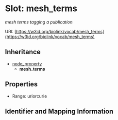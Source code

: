 # Slot: mesh_terms
_mesh terms tagging a publication_


URI: [https://w3id.org/biolink/vocab/mesh_terms](https://w3id.org/biolink/vocab/mesh_terms)




## Inheritance

* [node_property](node_property.md)
    * **mesh_terms**



## Properties

 * Range: uriorcurie



## Identifier and Mapping Information





